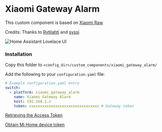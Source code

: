 # Xiaomi Gateway Alarm

This custom component is based on [Xiaomi Raw](https://github.com/syssi/xiaomi_raw)

Credits: Thanks to [Rytilahti](https://github.com/rytilahti/python-miio) and [syssi](https://github.com/syssi/xiaomi_raw)

<img src="https://github.com/hekm77/homeassistant-config/blob/master/screenshots/switch_xiaomi_gateway_alarm.png" alt="Home Assistant Lovelace UI" 
/>
### Installation

Copy this folder to `<config_dir>/custom_components/xiaomi_gateway_alarm/`

Add the following to your `configuration.yaml` file:

```yaml
# Example configuration.yaml entry
switch:
  - platform: xiaomi_gateway_alarm
    name: Xiaomi Gateway Alarm
    host: 192.168.1.x
    token: xxxxxxxxxxxxxxxxxxxxxxxxxxxxxxxx # Gateway token
```
[Retrieving the Access Token](https://www.home-assistant.io/integrations/vacuum.xiaomi_miio/#retrieving-the-access-token)

[Obtain Mi Home device token](https://github.com/Maxmudjon/com.xiaomi-miio/blob/master/docs/obtain_token.md)
